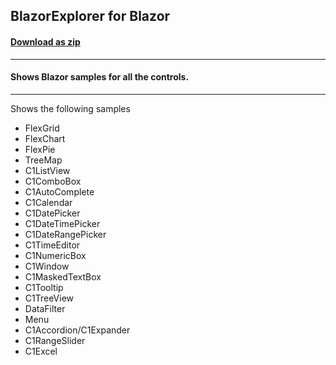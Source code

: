 ## BlazorExplorer for Blazor
#### [Download as zip](https://grapecity.github.io/DownGit/#/home?url=https://github.com/GrapeCity/ComponentOne-Blazor-Samples/tree/master/General/BlazorExplorer)
____
#### Shows Blazor samples for all the controls.
____
Shows the following samples


* FlexGrid
* FlexChart
* FlexPie
* TreeMap
* C1ListView
* C1ComboBox
* C1AutoComplete
* C1Calendar
* C1DatePicker
* C1DateTimePicker
* C1DateRangePicker
* C1TimeEditor
* C1NumericBox
* C1Window
* C1MaskedTextBox
* C1Tooltip
* C1TreeView
* DataFilter
* Menu
* C1Accordion/C1Expander
* C1RangeSlider
* C1Excel
